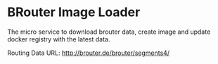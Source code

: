 # BRouter Image Loader
The micro service to download brouter data, create image and update docker registry with the latest data.

Routing Data URL: http://brouter.de/brouter/segments4/
